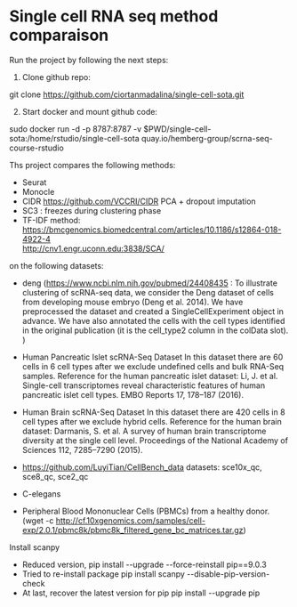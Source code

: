# Single cell RNA seq method comparaison

Run the project by following the next steps:

1. Clone github repo:

git clone https://github.com/ciortanmadalina/single-cell-sota.git

2. Start docker and mount github code:

sudo docker run -d -p 8787:8787 -v $PWD/single-cell-sota:/home/rstudio/single-cell-sota quay.io/hemberg-group/scrna-seq-course-rstudio 

Ths project compares the following methods:
- Seurat
- Monocle
- CIDR https://github.com/VCCRI/CIDR
PCA + dropout imputation
- SC3 : freezes during clustering phase
- TF-IDF method:
https://bmcgenomics.biomedcentral.com/articles/10.1186/s12864-018-4922-4  
http://cnv1.engr.uconn.edu:3838/SCA/  


on the following datasets:

- deng (https://www.ncbi.nlm.nih.gov/pubmed/24408435 : 
To illustrate clustering of scRNA-seq data, we consider the Deng dataset of cells from developing mouse embryo (Deng et al. 2014). We have preprocessed the dataset and created a SingleCellExperiment object in advance. We have also annotated the cells with the cell types identified in the original publication (it is the cell_type2 column in the colData slot). )

- Human Pancreatic Islet scRNA-Seq Dataset
In this dataset there are 60 cells in 6 cell types after we exclude undefined cells and bulk RNA-Seq samples. Reference for the human pancreatic islet dataset:
Li, J. et al. Single-cell transcriptomes reveal characteristic features of human pancreatic islet cell types. EMBO Reports 17, 178–187 (2016).
- Human Brain scRNA-Seq Dataset
 In this dataset there are 420 cells in 8 cell types after we exclude hybrid cells. Reference for the human brain dataset: Darmanis, S. et al. A survey of human brain transcriptome diversity at the single cell level. Proceedings of the National Academy of Sciences 112, 7285–7290 (2015).

- https://github.com/LuyiTian/CellBench_data datasets: sce10x_qc, sce8_qc, sce2_qc

- C-elegans


- Peripheral Blood Mononuclear Cells (PBMCs) from a healthy donor.(wget -c http://cf.10xgenomics.com/samples/cell-exp/2.0.1/pbmc8k/pbmc8k_filtered_gene_bc_matrices.tar.gz)




Install scanpy
- Reduced version,
pip install --upgrade --force-reinstall pip==9.0.3
- Tried to re-install package
pip install scanpy --disable-pip-version-check
- At last, recover the latest version for pip
pip install --upgrade pip

